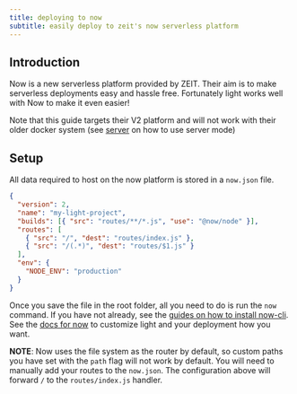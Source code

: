 ```yaml
---
title: deploying to now
subtitle: easily deploy to zeit's now serverless platform
---
```


## Introduction

Now is a new serverless platform provided by ZEIT. Their aim is to make serverless deployments easy and hassle free. Fortunately light works well with Now to make it even easier!

Note that this guide targets their V2 platform and will not work with their older docker system (see [server](/guides/deployments/server) on how to use server mode)

## Setup

All data required to host on the now platform is stored in a `now.json` file.

```json
{
  "version": 2,
  "name": "my-light-project",
  "builds": [{ "src": "routes/**/*.js", "use": "@now/node" }],
  "routes": [
    { "src": "/", "dest": "routes/index.js" },
    { "src": "/(.*)", "dest": "routes/$1.js" }
  ],
  "env": {
    "NODE_ENV": "production"
  }
}
```

Once you save the file in the root folder, all you need to do is run the `now` command. If you have not already, see the [guides on how to install now-cli](https://zeit.co/docs/v2/getting-started/installation). See the [docs for now](https://zeit.co/docs/) to customize light and your deployment how you want.

**NOTE**: Now uses the file system as the router by default, so custom paths you have set with the `path` flag will not work by default. You will need to manually add your routes to the `now.json`. The configuration above will forward `/` to the `routes/index.js` handler.
